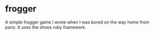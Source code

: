 frogger
=======

A simple frogger game I wrote when I was bored on the way home from paris. It uses the shoes ruby framework. 
